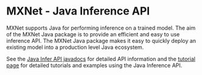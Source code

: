 # MXNet - Java Inference API

MXNet supports Java for performing inference on a trained model. The aim of the MXNet Java package is to provide an efficient and easy to use inference API.
The MXNet Java package makes it easy to quickly deploy an existing model into a production level Java ecosystem.

See the [Java Infer API javadocs](docs/index.html#org.apache.mxnet.infer.package) for detailed API information and the [tutorial page](../../tutorials/index.html) for detailed tutorials and examples using the Java Inference API.
